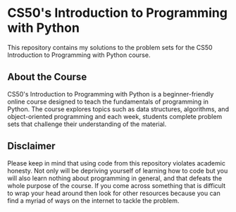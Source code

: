 # CS50's Introduction to Programming with Python
This repository contains my solutions to the problem sets for the CS50 Introduction to Programming with Python course.

## About the Course

CS50's Introduction to Programming with Python is a beginner-friendly online course designed to teach the fundamentals of programming in Python. The course explores topics such as data structures, algorithms, and object-oriented programming and each week, students complete problem sets that challenge their understanding of the material.

## Disclaimer
Please keep in mind that using code from this repository violates academic honesty. Not only will be depriving yourself of learning how to code but you will also learn nothing about programming in general, and that defeats the whole purpose of the course. If you come across something that is difficult to wrap your head around then look for other resources because you can find a myriad of ways on the internet to tackle the problem.